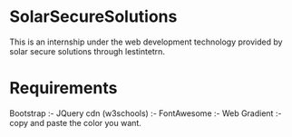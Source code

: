 # SolarSecureSolutions
This is an internship under the web development technology provided by solar secure solutions through lestintetrn.
# Requirements
Bootstrap :- <link href="https://cdn.jsdelivr.net/npm/bootstrap@5.3.0-alpha3/dist/css/bootstrap.min.css" rel="stylesheet" integrity="sha384-KK94CHFLLe+nY2dmCWGMq91rCGa5gtU4mk92HdvYe+M/SXH301p5ILy+dN9+nJOZ" crossorigin="anonymous">
JQuery cdn (w3schools) :- <script src="https://ajax.googleapis.com/ajax/libs/jquery/3.6.4/jquery.min.js"></script>
FontAwesome :- <script src="https://kit.fontawesome.com/6f37a0ebb1.js" crossorigin="anonymous"></script>
Web Gradient :- copy and paste the color you want.
